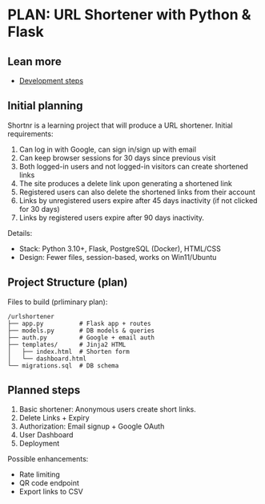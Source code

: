 # PLAN: URL Shortener with Python & Flask 

## Lean more

* [Development steps](./steps_develop.md)

## Initial planning 

Shortnr is a learning project that will produce a URL shortener. Initial requirements: 

1. Can log in with Google, can sign in/sign up with email 
2. Can keep browser sessions for 30 days since previous visit 
3. Both logged-in users and not logged-in visitors can create shortened links 
4. The site produces a delete link upon generating a shortened link 
5. Registered users can also delete the shortened links from their account 
6. Links by unregistered users expire after 45 days inactivity (if not clicked for 30 days)
7. Links by registered users expire after 90 days inactivity. 


Details:  
* Stack: Python 3.10+, Flask, PostgreSQL (Docker), HTML/CSS  
* Design: Fewer files, session-based, works on Win11/Ubuntu  

## Project Structure (plan)  

Files to build (prliminary plan): 
```
/urlshortener  
├── app.py          # Flask app + routes  
├── models.py       # DB models & queries  
├── auth.py         # Google + email auth  
├── templates/      # Jinja2 HTML  
│   ├── index.html  # Shorten form  
│   └── dashboard.html  
└── migrations.sql  # DB schema  
```

## Planned steps 

1. Basic shortener: Anonymous users create short links.
2. Delete Links + Expiry  
3. Authorization: Email signup + Google OAuth
4. User Dashboard  
5. Deployment   

Possible enhancements:  
* Rate limiting 
* QR code endpoint 
* Export links to CSV 

